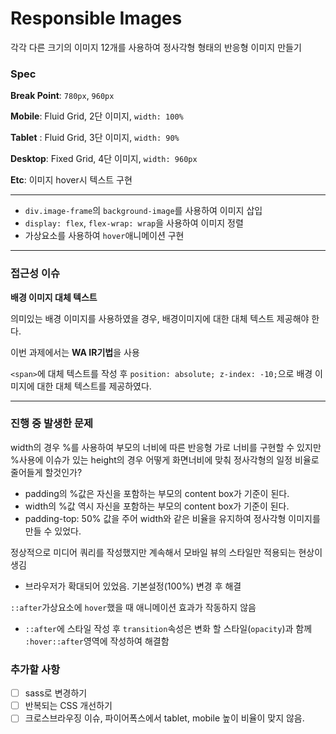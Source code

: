 # Responsible Images
각각 다른 크기의 이미지 12개를 사용하여 정사각형 형태의 반응형 이미지 만들기
### Spec

**Break Point**: `780px`, `960px`  

**Mobile**: Fluid Grid, 2단 이미지, `width: 100%`  

**Tablet** : Fluid Grid, 3단 이미지, `width: 90%`  

**Desktop**: Fixed Grid, 4단 이미지, `width: 960px`  

**Etc**: 이미지 hover시 텍스트 구현   

---

- `div.image-frame`의 `background-image`를 사용하여 이미지 삽입  
- `display: flex`, `flex-wrap: wrap`을 사용하여 이미지 정렬  
- 가상요소를 사용하여 `hover`애니메이션 구현  

---

### 접근성 이슈

**배경 이미지 대체 텍스트**   

의미있는 배경 이미지를 사용하였을 경우, 배경이미지에 대한 대체 텍스트 제공해야 한다.  

이번 과제에서는 **WA IR기법**을 사용  

`<span>`에 대체 텍스트를 작성 후 `position: absolute; z-index: -10;`으로 배경 이미지에 대한 대체 텍스트를 제공하였다.  

---

### 진행 중 발생한 문제

width의 경우 %를 사용하여 부모의 너비에 따른 반응형 가로 너비를 구현할 수 있지만 %사용에 이슈가 있는 height의 경우 어떻게 화면너비에 맞춰 정사각형의 일정 비율로 줄어들게 할것인가?  

- padding의 %값은 자신을 포함하는 부모의 content box가 기준이 된다.
- width의 %값 역시 자신을 포함하는 부모의 content box가 기준이 된다.
- padding-top: 50% 값을 주어 width와 같은 비율을 유지하여 정사각형 이미지를 만들 수 있었다.  

정상적으로 미디어 쿼리를 작성했지만 계속해서 모바일 뷰의 스타일만 적용되는 현상이 생김  

- 브라우저가 확대되어 있었음. 기본설정(100%) 변경 후 해결  

`::after`가상요소에 `hover`했을 때 애니메이션 효과가 작동하지 않음  

- `::after`에 스타일 작성 후 `transition`속성은 변화 할 스타일(`opacity`)과 함께 `:hover::after`영역에 작성하여 해결함  

### 추가할 사항   

* [ ] sass로 변경하기 
* [ ] 반복되는 CSS 개선하기 
* [ ] 크로스브라우징 이슈, 파이어폭스에서 tablet, mobile 높이 비율이 맞지 않음. 
